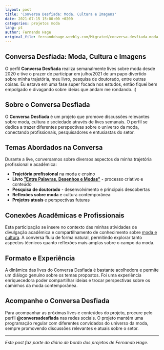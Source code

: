 ```yaml
---
layout: post
title: 'Conversa Desfiada: Moda, Cultura e Imagens'
date: 2021-07-15 15:00:00 +0200
categories: projetos moda
lang: pt
author: Fernando Hage
original_file: fernandohage.weebly.com/Migrated/conversa-desfiada-moda-cultura-e-imagens.html
---
```


## Conversa Desfiada: Moda, Cultura e Imagens

O perfil **Conversa Desfiada** realiza semanalmente lives sobre moda desde 2020 e tive o prazer de participar em julho/2021 de um papo divertido sobre minha trajetória, meu livro, pesquisa de doutorado, entre outras coisas. Eu estava em uma fase super focada nos estudos, então fiquei bem empolgado e divagando sobre ideias que andam me rondando. :)

## Sobre o Conversa Desfiada

O **Conversa Desfiada** é um projeto que promove discussões relevantes sobre moda, cultura e sociedade através de lives semanais. O perfil se dedica a trazer diferentes perspectivas sobre o universo da moda, conectando profissionais, pesquisadores e entusiastas do setor.

## Temas Abordados na Conversa

Durante a live, conversamos sobre diversos aspectos da minha trajetória profissional e acadêmica:

- **Trajetória profissional** na moda e ensino
- **Livro ["Entre Palavras, Desenhos e Modas"](/pt/meu-livro-entre-palavras-desenhos-e-modas)** - processo criativo e conteúdo
- **Pesquisa de doutorado** - desenvolvimento e principais descobertas
- **Reflexões sobre moda** e cultura contemporânea
- **Projetos atuais** e perspectivas futuras

## Conexões Acadêmicas e Profissionais

Esta participação se insere no contexto das minhas atividades de divulgação acadêmica e compartilhamento de conhecimento sobre [moda e cultura](/pt/territorio-da-moda). A conversa fluiu de forma natural, permitindo explorar tanto aspectos técnicos quanto reflexões mais amplas sobre o campo da moda.

## Formato e Experiência

A dinâmica das lives do Conversa Desfiada é bastante acolhedora e permite um diálogo genuíno sobre os temas propostos. Foi uma experiência enriquecedora poder compartilhar ideias e trocar perspectivas sobre os caminhos da moda contemporânea.

## Acompanhe o Conversa Desfiada

Para acompanhar as próximas lives e conteúdos do projeto, procure pelo perfil **@conversadesfiada** nas redes sociais. O projeto mantém uma programação regular com diferentes convidados do universo da moda, sempre promovendo discussões relevantes e atuais sobre o setor.

---

*Este post faz parte do diário de bordo dos projetos de Fernando Hage.*
